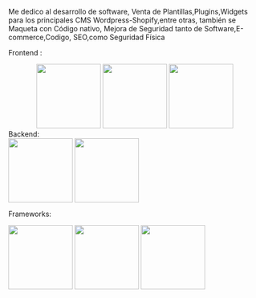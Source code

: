 
Me dedico al desarrollo de software, Venta de Plantillas,Plugins,Widgets para los principales CMS Wordpress-Shopify,entre otras, también se Maqueta con Código nativo, Mejora de Seguridad tanto de Software,E-commerce,Codigo, SEO,como Seguridad Física


Frontend :
<div align="center">
<img src="https://cdn-icons-png.flaticon.com/512/5968/5968267.png" width="128" height="128" alt="" title="" class="img-small">
<img src="https://cdn-icons-png.flaticon.com/512/802/802251.png" width="128" height="128" alt="" title="" class="img-small">
<img src="https://cdn-icons-png.flaticon.com/512/5968/5968672.png" width="128" height="128" alt="" title="" class="img-small">
</div>
Backend:

<div>
<img src="https://user-images.githubusercontent.com/95058605/234448384-0b535cf5-8bab-4a1b-93fd-72a5240f26f8.png" align="center" width="128" height="128" alt="" title="" class="img-small">
 <img src="https://user-images.githubusercontent.com/95058605/234448578-e36c4709-8019-49ff-9501-e520141bf57c.png" align="center" width="128" height="128" alt="" title="" class="img-small">
</div>



Frameworks:

<div>
<img src="https://user-images.githubusercontent.com/95058605/234449777-fe01befe-56ed-45ad-96ae-869c5e459e85.png" align="center" width="128" height="128" alt="" title="" class="img-small">
 <img src="https://user-images.githubusercontent.com/95058605/234449884-f79fc597-94e8-4a51-b325-84682590035a.png" align="center" width="128" height="128" alt="" title="" class="img-small">
  <img src="https://user-images.githubusercontent.com/95058605/234449954-c4590747-b844-4698-a272-7afe1ecf44f7.png" align="center" width="128" height="128" alt="" title="" class="img-small">
</div>







